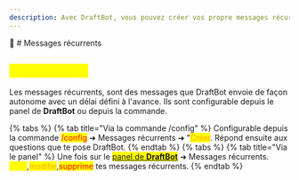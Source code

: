 ```yaml
---
description: Avec DraftBot, vous pouvez créer vos propre messages récurrents.
---
```


📖 # Messages récurrents

## <mark style="color:yellow;">Configuration</mark>

Les messages récurrents, sont des messages que DraftBot envoie de façon autonome avec un délai défini à l'avance.
Ils sont configurable depuis le panel de **DraftBot** ou depuis la commande.

{% tabs %}
{% tab title="Via la commande /config" %}
Configurable depuis la commande <mark style="color:red;">/config</mark> ➜ Messages récurrents ➜ "<mark style="color:orange;">Créer</mark>. Répond ensuite aux questions que te pose DraftBot.
{% endtab %}
{% tabs %}
{% tab title="Via le panel" %}
Une fois sur le <mark style="color:yellow;">[panel de **DraftBot**](https://draftbot.fr/dashboard/)</mark> ➜ Messages récurrents. <mark style="color:yellow;">Crée</mark>,<mark style="color:orange;">modifie</mark>,<mark style="color:red;">supprime</mark> tes messages récurrents.
{% endtab %}